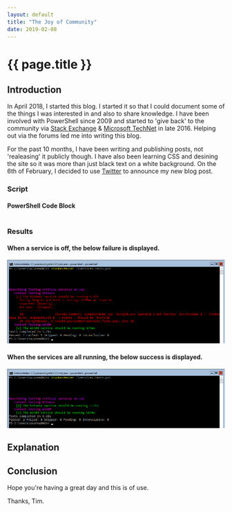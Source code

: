 ```yaml
---
layout: default
title: "The Joy of Community"
date: 2019-02-08
---
```

# {{ page.title }}

## Introduction

In April 2018, I started this blog. I started it so that I could document some of the things I was interested in and also to share knowledge. I have been involved with PowerShell since 2009 and started to 'give back' to the community via [Stack Exchange](https://stackexchange.com/users/9500988/tim-haintz?tab=accounts) & [Microsoft TechNet](https://social.technet.microsoft.com/profile/tim%20haintz/) in late 2016. Helping out via the forums led me into writing this blog.

For the past 10 months, I have been writing and publishing posts, not 'realeasing' it publicly though. I have also been learning CSS and desining the site so it was more than just black text on a white background. On the 6th of February, I decided to use [Twitter](https://twitter.com/timhaintz/status/1092873004978122752) to announce my new blog post.

### Script

#### PowerShell Code Block

```powershell

```

### Results

#### When a service is off, the below failure is displayed.

![Pester Multiple Services - Remote Fail](/assets/20190206/1-PesterMultipleServicesRemoteF.png)

#### When the services are all running, the below success is displayed.

![Pester Multiple Services - Remote Pass](/assets/20190206/2-PesterMultipleServicesRemoteP.png)

## Explanation

## Conclusion

Hope you're having a great day and this is of use.

Thanks, Tim.
